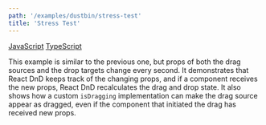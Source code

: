 ```yaml
---
path: '/examples/dustbin/stress-test'
title: 'Stress Test'
---
```


[JavaScript](https://codesandbox.io/s/github/react-dnd/react-dnd/tree/gh-pages/examples_js/01-dustbin/stress-test)
[TypeScript](https://github.com/react-dnd/react-dnd/tree/master/packages/examples/src/01-dustbin/stress-test)

This example is similar to the previous one, but props of both the
drag sources and the drop targets change every second. It demonstrates
that React DnD keeps track of the changing props, and if a component
receives the new props, React DnD recalculates the drag and drop
state. It also shows how a custom `isDragging` implementation can make the drag source appear as dragged, even if the component that initiated the drag has received new props.

<dustbin-stress-test></dustbin-stress-test>
